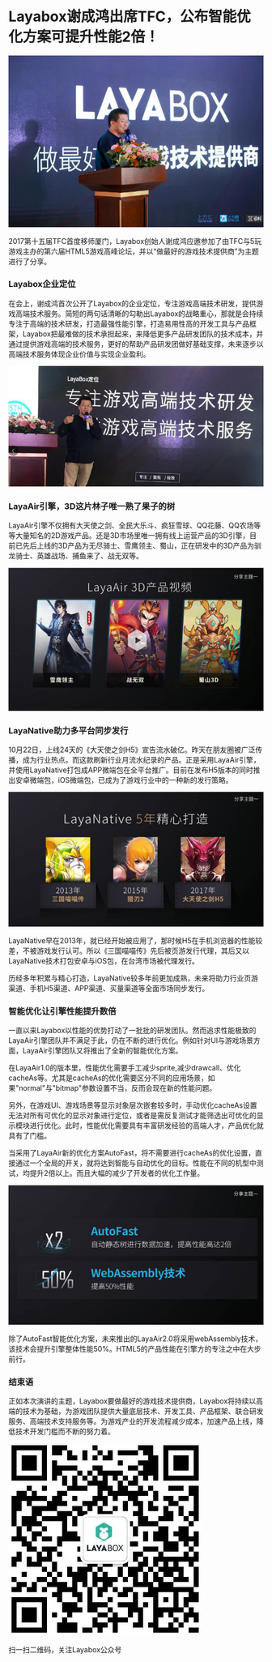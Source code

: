 # Layabox谢成鸿出席TFC，公布智能优化方案可提升性能2倍！

![img](img/1.png)

2017第十五届TFC首度移师厦门，Layabox创始人谢成鸿应邀参加了由TFC与5玩游戏主办的第六届HTML5游戏高峰论坛，并以“做最好的游戏技术提供商”为主题进行了分享。

### Layabox企业定位

在会上，谢成鸿首次公开了Layabox的企业定位，专注游戏高端技术研发，提供游戏高端技术服务。简短的两句话清晰的勾勒出Layabox的战略重心，那就是会持续专注于高端的技术研发，打造最强性能引擎，打造易用性高的开发工具与产品框架，Layabox把最难做的技术承担起来，来降低更多产品研发团队的技术成本，并通过提供游戏高端的技术服务，更好的帮助产品研发团做好基础支撑，未来逐步以高端技术服务体现企业价值与实现企业盈利。

![img](img/2.png)



### LayaAir引擎，3D这片林子唯一熟了果子的树

LayaAir引擎不仅拥有大天使之剑、全民大乐斗、疯狂雪球、QQ花藤、QQ农场等等大量知名的2D游戏产品。还是3D市场里唯一拥有线上运营产品的3D引擎，目前已先后上线的3D产品为无尽骑士、雪鹰领主、蜀山，正在研发中的3D产品为驯龙骑士、英雄战场、捕鱼来了、战无双等。

![img](img/3.png)



### LayaNative助力多平台同步发行

10月22日，上线24天的《大天使之剑H5》宣告流水破亿。昨天在朋友圈被广泛传播，成为行业热点。而这款刷新行业月流水纪录的产品。正是采用LayaAir引擎，并使用LayaNative打包成APP微端包在全平台推广。目前在发布H5版本的同时推出安卓微端包，iOS微端包，已成为了游戏行业中的一种新的发行策略。

![img](img/4.png)

LayaNative早在2013年，就已经开始被应用了，那时候H5在手机浏览器的性能较差，不被游戏发行认可。所以《三国喵喵传》先后被页游发行代理，其后又以LayaNative技术打包安卓与iOS包，在台湾市场被代理发行。

历经多年积累与精心打造，LayaNative较多年前更加成熟，未来将助力行业页游渠道、手机H5渠道、APP渠道、买量渠道等全面市场同步发行。



### 智能优化让引擎性能提升数倍

一直以来Layabox以性能的优势打动了一批批的研发团队。然而追求性能极致的LayaAir引擎团队并不满足于此，仍在不断的进行优化。例如针对UI与游戏场景方面，LayaAir引擎团队又将推出了全新的智能优化方案。

在LayaAir1.0的版本里，性能优化需要手工减少sprite,减少drawcall、优化cacheAs等。尤其是cacheAs的优化需要区分不同的应用场景，如果"normal"与"bitmap"参数设置不当，反而会现在新的性能问题。

另外，在游戏UI、游戏场景等显示对象层次嵌套较多时，手动优化cacheAs设置无法对所有可优化的显示对象进行定位，或者是需反复测试才能筛选出可优化的显示模块进行优化。此时，性能优化需要具有丰富研发经验的高端人才，产品优化就具有了门槛。

当采用了LayaAir新的优化方案AutoFast，将不需要进行cacheAs的优化设置，直接通过一个全局的开关，就将达到智能与自动优化的目标。性能在不同的机型中测试，均提升2倍以上。而且大幅的减少了开发者的优化工作量。

![img](img/5.png)

除了AutoFast智能优化方案，未来推出的LayaAir2.0将采用webAssembly技术，该技术会提升引擎整体性能50%。HTML5的产品性能在引擎方的专注之中在大步前行。



### 结束语

正如本次演讲的主题，Layabox要做最好的游戏技术提供商，Layabox将持续以高端的技术为基础，为游戏团队提供大量底层技术、开发工具、产品框架、联合研发服务、高端技术支持服务等。为游戏产业的开发流程减少成本，加速产品上线，降低技术开发门槛而不断的努力着。



![img](img/6.png)

扫一扫二维码，关注Layabox公众号